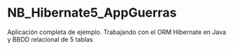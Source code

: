 # NB_Hibernate5_AppGuerras
Aplicación completa de ejemplo. Trabajando con el ORM Hibernate en Java y BBDD relacional de 5 tablas
